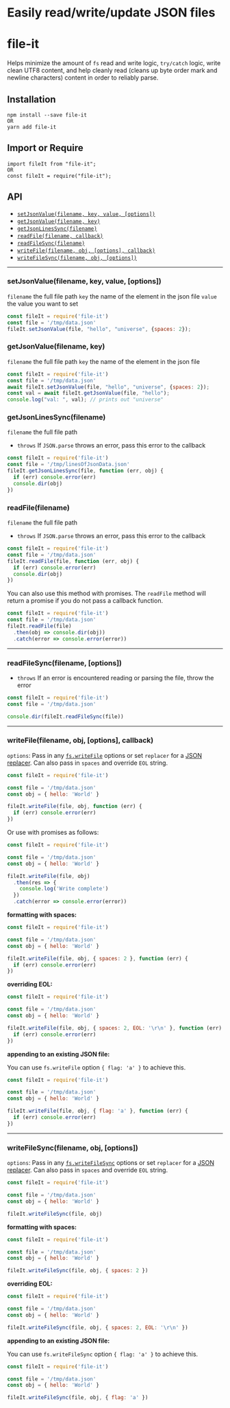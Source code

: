 # Easily read/write/update JSON files

file-it
================

Helps minimize the amount of `fs` read and write logic, `try/catch` logic, write clean UTF8 content, and help cleanly read (cleans up byte order mark and newline characters) content in order to reliably parse.



Installation
------------

    npm install --save file-it
    OR
    yarn add file-it

Import or Require
-----------------
    import fileIt from "file-it";
    OR
    const fileIt = require("file-it");

API
---

* [`setJsonValue(filename, key, value, [options])`](#setjsonvalue-filename-key-value-options)
* [`getJsonValue(filename, key)`](#getjsonvaluefilename-key)
* [`getJsonLinesSync(filename)`](#getjsonlinessyncfilename)
* [`readFile(filename, callback)`](#readfilefilename-options-callback)
* [`readFileSync(filename)`](#readfilesyncfilename)
* [`writeFile(filename, obj, [options], callback)`](#writefilefilename-obj-options-callback)
* [`writeFileSync(filename, obj, [options])`](#writefilesyncfilename-obj-options)

----

### setJsonValue(filename, key, value, [options])

`filename` the full file path
`key` the name of the element in the json file
`value` the value you want to set

```js
const fileIt = require('file-it')
const file = '/tmp/data.json'
fileIt.setJsonValue(file, "hello", "universe", {spaces: 2});
```

### getJsonValue(filename, key)

`filename` the full file path
`key` the name of the element in the json file

```js
const fileIt = require('file-it')
const file = '/tmp/data.json'
await fileIt.setJsonValue(file, "hello", "universe", {spaces: 2});
const val = await fileIt.getJsonValue(file, "hello");
console.log("val: ", val); // prints out "universe"
```

### getJsonLinesSync(filename)

`filename` the full file path
  - `throws` If `JSON.parse` throws an error, pass this error to the callback


```js
const fileIt = require('file-it')
const file = '/tmp/linesOfJsonData.json'
fileIt.getJsonLinesSync(file, function (err, obj) {
  if (err) console.error(err)
  console.dir(obj)
})
```

### readFile(filename)

`filename` the full file path
  - `throws` If `JSON.parse` throws an error, pass this error to the callback


```js
const fileIt = require('file-it')
const file = '/tmp/data.json'
fileIt.readFile(file, function (err, obj) {
  if (err) console.error(err)
  console.dir(obj)
})
```

You can also use this method with promises. The `readFile` method will return a promise if you do not pass a callback function.

```js
const fileIt = require('file-it')
const file = '/tmp/data.json'
fileIt.readFile(file)
  .then(obj => console.dir(obj))
  .catch(error => console.error(error))
```

----

### readFileSync(filename, [options])

- `throws` If an error is encountered reading or parsing the file, throw the error

```js
const fileIt = require('file-it')
const file = '/tmp/data.json'

console.dir(fileIt.readFileSync(file))
```

----

### writeFile(filename, obj, [options], callback)

`options`: Pass in any [`fs.writeFile`](https://nodejs.org/api/fs.html#fs_fs_writefile_file_data_options_callback) options or set `replacer` for a [JSON replacer](https://developer.mozilla.org/en-US/docs/Web/JavaScript/Reference/Global_Objects/JSON/stringify). Can also pass in `spaces` and override `EOL` string.


```js
const fileIt = require('file-it')

const file = '/tmp/data.json'
const obj = { hello: 'World' }

fileIt.writeFile(file, obj, function (err) {
  if (err) console.error(err)
})
```
Or use with promises as follows:

```js
const fileIt = require('file-it')

const file = '/tmp/data.json'
const obj = { hello: 'World' }

fileIt.writeFile(file, obj)
  .then(res => {
    console.log('Write complete')
  })
  .catch(error => console.error(error))
```


**formatting with spaces:**

```js
const fileIt = require('file-it')

const file = '/tmp/data.json'
const obj = { hello: 'World' }

fileIt.writeFile(file, obj, { spaces: 2 }, function (err) {
  if (err) console.error(err)
})
```

**overriding EOL:**

```js
const fileIt = require('file-it')

const file = '/tmp/data.json'
const obj = { hello: 'World' }

fileIt.writeFile(file, obj, { spaces: 2, EOL: '\r\n' }, function (err) {
  if (err) console.error(err)
})
```

**appending to an existing JSON file:**

You can use `fs.writeFile` option `{ flag: 'a' }` to achieve this.

```js
const fileIt = require('file-it')

const file = '/tmp/data.json'
const obj = { hello: 'World' }

fileIt.writeFile(file, obj, { flag: 'a' }, function (err) {
  if (err) console.error(err)
})
```

----

### writeFileSync(filename, obj, [options])

`options`: Pass in any [`fs.writeFileSync`](https://nodejs.org/api/fs.html#fs_fs_writefilesync_file_data_options) options or set `replacer` for a [JSON replacer](https://developer.mozilla.org/en-US/docs/Web/JavaScript/Reference/Global_Objects/JSON/stringify). Can also pass in `spaces` and override `EOL` string.

```js
const fileIt = require('file-it')

const file = '/tmp/data.json'
const obj = { hello: 'World' }

fileIt.writeFileSync(file, obj)
```

**formatting with spaces:**

```js
const fileIt = require('file-it')

const file = '/tmp/data.json'
const obj = { hello: 'World' }

fileIt.writeFileSync(file, obj, { spaces: 2 })
```

**overriding EOL:**

```js
const fileIt = require('file-it')

const file = '/tmp/data.json'
const obj = { hello: 'World' }

fileIt.writeFileSync(file, obj, { spaces: 2, EOL: '\r\n' })
```

**appending to an existing JSON file:**

You can use `fs.writeFileSync` option `{ flag: 'a' }` to achieve this.

```js
const fileIt = require('file-it')

const file = '/tmp/data.json'
const obj = { hello: 'World' }

fileIt.writeFileSync(file, obj, { flag: 'a' })
```


